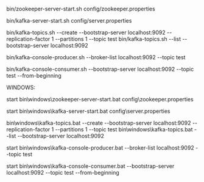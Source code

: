 bin/zookeeper-server-start.sh config/zookeeper.properties

bin/kafka-server-start.sh config/server.properties

bin/kafka-topics.sh --create --bootstrap-server localhost:9092 --replication-factor 1 --partitions 1 --topic test
bin/kafka-topics.sh --list --bootstrap-server localhost:9092

bin/kafka-console-producer.sh --broker-list localhost:9092 --topic test

bin/kafka-console-consumer.sh --bootstrap-server localhost:9092 --topic test --from-beginning


WINDOWS:

start bin\windows\zookeeper-server-start.bat config\zookeeper.properties

start bin\windows\kafka-server-start.bat config\server.properties

bin\windows\kafka-topics.bat --create --bootstrap-server localhost:9092 --replication-factor 1 --partitions 1 --topic test
bin\windows\kafka-topics.bat --list --bootstrap-server localhost:9092

start bin\windows\kafka-console-producer.bat --broker-list localhost:9092 --topic test

start bin\windows\kafka-console-consumer.bat --bootstrap-server localhost:9092 --topic test --from-beginning

